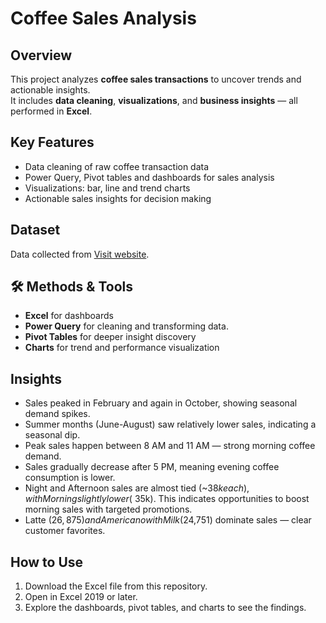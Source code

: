 # Coffee Sales Analysis  

## Overview  
This project analyzes **coffee sales transactions** to uncover trends and actionable insights.  
It includes **data cleaning**, **visualizations**, and **business insights** — all performed in **Excel**.  

## Key Features  
- Data cleaning of raw coffee transaction data  
- Power Query, Pivot tables and dashboards for sales analysis  
- Visualizations: bar, line and trend charts  
- Actionable sales insights for decision making  

## Dataset  
Data collected from [Visit website](https://www.kaggle.com/datasets/navjotkaushal/coffee-sales-dataset).   

## 🛠 Methods & Tools  
- **Excel** for dashboards
- **Power Query** for cleaning and transforming data.  
- **Pivot Tables** for deeper insight discovery
- **Charts** for trend and performance visualization  

## Insights  
- Sales peaked in February and again in October, showing seasonal demand spikes.
- Summer months (June-August) saw relatively lower sales, indicating a seasonal dip.
- Peak sales happen between 8 AM and 11 AM — strong morning coffee demand.
- Sales gradually decrease after 5 PM, meaning evening coffee consumption is lower.
- Night and Afternoon sales are almost tied (~$38k each), with Morning slightly lower (~$35k). This indicates opportunities to boost morning sales with targeted promotions.
- Latte ($26,875) and Americano with Milk ($24,751) dominate sales — clear customer favorites.  

## How to Use  
1. Download the Excel file from this repository.  
2. Open in Excel 2019 or later.  
3. Explore the dashboards, pivot tables, and charts to see the findings.  


